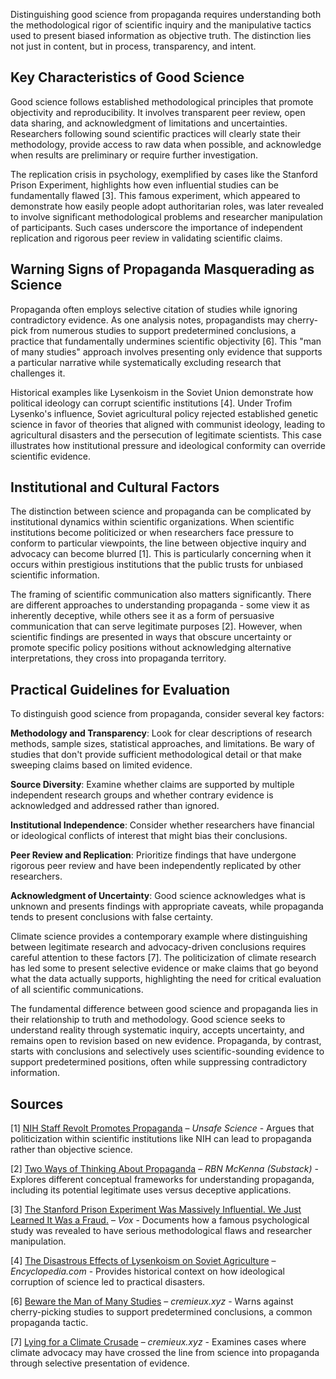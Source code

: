 Distinguishing good science from propaganda requires understanding both the methodological rigor of scientific inquiry and the manipulative tactics used to present biased information as objective truth. The distinction lies not just in content, but in process, transparency, and intent.

## Key Characteristics of Good Science

Good science follows established methodological principles that promote objectivity and reproducibility. It involves transparent peer review, open data sharing, and acknowledgment of limitations and uncertainties. Researchers following sound scientific practices will clearly state their methodology, provide access to raw data when possible, and acknowledge when results are preliminary or require further investigation.

The replication crisis in psychology, exemplified by cases like the Stanford Prison Experiment, highlights how even influential studies can be fundamentally flawed [3]. This famous experiment, which appeared to demonstrate how easily people adopt authoritarian roles, was later revealed to involve significant methodological problems and researcher manipulation of participants. Such cases underscore the importance of independent replication and rigorous peer review in validating scientific claims.

## Warning Signs of Propaganda Masquerading as Science

Propaganda often employs selective citation of studies while ignoring contradictory evidence. As one analysis notes, propagandists may cherry-pick from numerous studies to support predetermined conclusions, a practice that fundamentally undermines scientific objectivity [6]. This "man of many studies" approach involves presenting only evidence that supports a particular narrative while systematically excluding research that challenges it.

Historical examples like Lysenkoism in the Soviet Union demonstrate how political ideology can corrupt scientific institutions [4]. Under Trofim Lysenko's influence, Soviet agricultural policy rejected established genetic science in favor of theories that aligned with communist ideology, leading to agricultural disasters and the persecution of legitimate scientists. This case illustrates how institutional pressure and ideological conformity can override scientific evidence.

## Institutional and Cultural Factors

The distinction between science and propaganda can be complicated by institutional dynamics within scientific organizations. When scientific institutions become politicized or when researchers face pressure to conform to particular viewpoints, the line between objective inquiry and advocacy can become blurred [1]. This is particularly concerning when it occurs within prestigious institutions that the public trusts for unbiased scientific information.

The framing of scientific communication also matters significantly. There are different approaches to understanding propaganda - some view it as inherently deceptive, while others see it as a form of persuasive communication that can serve legitimate purposes [2]. However, when scientific findings are presented in ways that obscure uncertainty or promote specific policy positions without acknowledging alternative interpretations, they cross into propaganda territory.

## Practical Guidelines for Evaluation

To distinguish good science from propaganda, consider several key factors:

**Methodology and Transparency**: Look for clear descriptions of research methods, sample sizes, statistical approaches, and limitations. Be wary of studies that don't provide sufficient methodological detail or that make sweeping claims based on limited evidence.

**Source Diversity**: Examine whether claims are supported by multiple independent research groups and whether contrary evidence is acknowledged and addressed rather than ignored.

**Institutional Independence**: Consider whether researchers have financial or ideological conflicts of interest that might bias their conclusions.

**Peer Review and Replication**: Prioritize findings that have undergone rigorous peer review and have been independently replicated by other researchers.

**Acknowledgment of Uncertainty**: Good science acknowledges what is unknown and presents findings with appropriate caveats, while propaganda tends to present conclusions with false certainty.

Climate science provides a contemporary example where distinguishing between legitimate research and advocacy-driven conclusions requires careful attention to these factors [7]. The politicization of climate research has led some to present selective evidence or make claims that go beyond what the data actually supports, highlighting the need for critical evaluation of all scientific communications.

The fundamental difference between good science and propaganda lies in their relationship to truth and methodology. Good science seeks to understand reality through systematic inquiry, accepts uncertainty, and remains open to revision based on new evidence. Propaganda, by contrast, starts with conclusions and selectively uses scientific-sounding evidence to support predetermined positions, often while suppressing contradictory information.

## Sources

[1] [NIH Staff Revolt Promotes Propaganda](https://unsafescience.substack.com/p/nih-staff-revolt-promotes-propaganda) – *Unsafe Science* - Argues that politicization within scientific institutions like NIH can lead to propaganda rather than objective science.

[2] [Two Ways of Thinking About Propaganda](https://rbnmckenna86.substack.com/p/two-ways-of-thinking-about-propaganda) – *RBN McKenna (Substack)* - Explores different conceptual frameworks for understanding propaganda, including its potential legitimate uses versus deceptive applications.

[3] [The Stanford Prison Experiment Was Massively Influential. We Just Learned It Was a Fraud.](https://www.vox.com/2018/6/13/17449118/stanford-prison-experiment-fraud-psychology-replication) – *Vox* - Documents how a famous psychological study was revealed to have serious methodological flaws and researcher manipulation.

[4] [The Disastrous Effects of Lysenkoism on Soviet Agriculture](https://www.encyclopedia.com/science/encyclopedias-almanacs-transcripts-and-maps/disastrous-effects-lysenkoism-soviet-agriculture) – *Encyclopedia.com* - Provides historical context on how ideological corruption of science led to practical disasters.

[6] [Beware the Man of Many Studies](https://www.cremieux.xyz/p/beware-the-man-of-many-studies) – *cremieux.xyz* - Warns against cherry-picking studies to support predetermined conclusions, a common propaganda tactic.

[7] [Lying for a Climate Crusade](https://www.cremieux.xyz/p/lying-for-climate-crusading) – *cremieux.xyz* - Examines cases where climate advocacy may have crossed the line from science into propaganda through selective presentation of evidence.